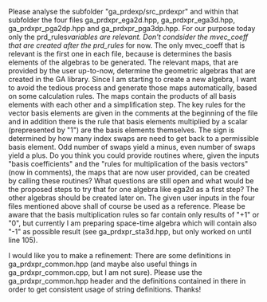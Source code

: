 Please analyse the subfolder "ga_prdexp/src_prdexpr" and within that subfolder the four
files ga_prdxpr_ega2d.hpp, ga_prdxpr_ega3d.hpp, ga_prdxpr_pga2dp.hpp and
ga_prdxpr_pga3dp.hpp. For our purpose today only the prd_rules*variables are relevant. Don't condsider the mvec_coeff that are created after the prd_rules* for now. The only mvec_coeff that is relevant is the first one in each file, because is determines the basis elements of the algebras to be generated. The relevant maps, that are provided by the user up-to-now, determine the geometric algebras that are created in the GA library. Since I am starting to create a new algebra, I want to avoid the tedious process and generate those maps automatically, based on some calculation rules. The maps contain the products of all basis elements with each other and a simplification step. The key rules for the vector basis elements are given in the comments at the beginning of the file and in addition there is the rule that basis elements multiplied by a scalar (prepresented by "1") are the basis elements themselves. The sign is determined by how many index swaps are need to get back to a permissible basis element. Odd number of swaps yield a minus, even number of swaps yield a plus. Do you think you could provide routines where, given the inputs "basis coefficients" and the "rules for multiplication of the basis vectors" (now in comments), the maps that are now user provided,
can be created by calling these routines? What questions are still open and what would be
the proposed steps to try that for one algebra like ega2d as a first step? The other
algebras should be created later on. The given user inputs in the four files mentioned
above shall of course be used as a reference. Please be aware that the basis
multiplication rules so far contain only results of "+1" or "0", but currently I am
preparing space-time algebra which will contain also "-1" as possible result (see
ga_prdxpr_sta3d.hpp, but only worked on until line 105).

I would like you to make a refinement: There are some definitions in ga_prdxpr_common.hpp (and maybe also useful things in ga_prdxpr_common.cpp, but I am not sure). Please use the ga_prdxpr_common.hpp header and the definitions contained in there in order to get consistent usage of string definitions. Thanks!
